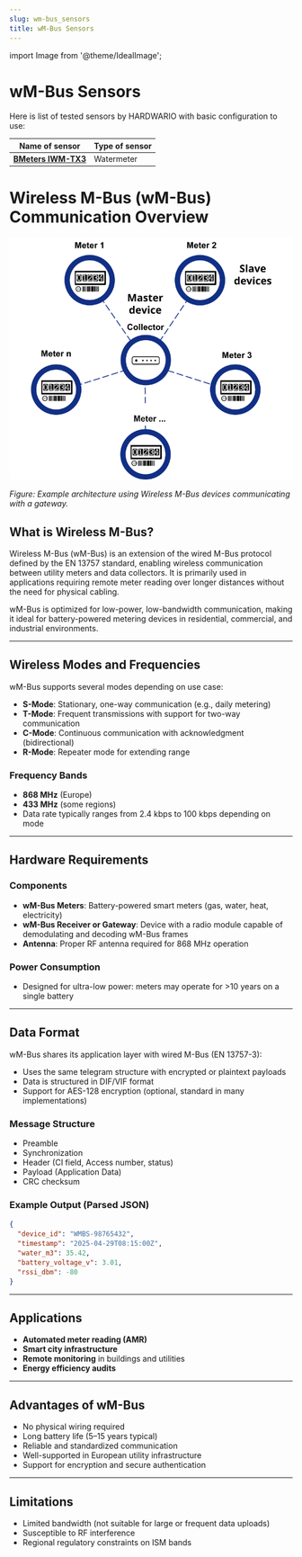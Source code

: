 ```yaml
---
slug: wm-bus_sensors
title: wM-Bus Sensors
---
```


import Image from '@theme/IdealImage';

# wM-Bus Sensors

Here is list of tested sensors by HARDWARIO with basic configuration to use:

| Name of sensor                                                             | Type of sensor |
|----------------------------------------------------------------------------|----------------|
| [**BMeters IWM-TX3**](chester/supported-sensors/wm-bus/bmeters_iwm-tx3.md) | Watermeter     |

# Wireless M-Bus (wM-Bus) Communication Overview

![wM-Bus Architecture](wm-bus_topology.png)

*Figure: Example architecture using Wireless M-Bus devices communicating with a gateway.*

## What is Wireless M-Bus?

Wireless M-Bus (wM-Bus) is an extension of the wired M-Bus protocol defined by the EN 13757 standard, enabling wireless communication between utility meters and data collectors. It is primarily used in applications requiring remote meter reading over longer distances without the need for physical cabling.

wM-Bus is optimized for low-power, low-bandwidth communication, making it ideal for battery-powered metering devices in residential, commercial, and industrial environments.

---

## Wireless Modes and Frequencies

wM-Bus supports several modes depending on use case:
- **S-Mode**: Stationary, one-way communication (e.g., daily metering)
- **T-Mode**: Frequent transmissions with support for two-way communication
- **C-Mode**: Continuous communication with acknowledgment (bidirectional)
- **R-Mode**: Repeater mode for extending range

### Frequency Bands
- **868 MHz** (Europe)
- **433 MHz** (some regions)
- Data rate typically ranges from 2.4 kbps to 100 kbps depending on mode

---

## Hardware Requirements

### Components
- **wM-Bus Meters**: Battery-powered smart meters (gas, water, heat, electricity)
- **wM-Bus Receiver or Gateway**: Device with a radio module capable of demodulating and decoding wM-Bus frames
- **Antenna**: Proper RF antenna required for 868 MHz operation

### Power Consumption
- Designed for ultra-low power: meters may operate for >10 years on a single battery

---

## Data Format

wM-Bus shares its application layer with wired M-Bus (EN 13757-3):
- Uses the same telegram structure with encrypted or plaintext payloads
- Data is structured in DIF/VIF format
- Support for AES-128 encryption (optional, standard in many implementations)

### Message Structure
- Preamble
- Synchronization
- Header (CI field, Access number, status)
- Payload (Application Data)
- CRC checksum

### Example Output (Parsed JSON)
```json
{
  "device_id": "WMBS-98765432",
  "timestamp": "2025-04-29T08:15:00Z",
  "water_m3": 35.42,
  "battery_voltage_v": 3.01,
  "rssi_dbm": -80
}
```

---

## Applications

- **Automated meter reading (AMR)**
- **Smart city infrastructure**
- **Remote monitoring** in buildings and utilities
- **Energy efficiency audits**

---

## Advantages of wM-Bus
- No physical wiring required
- Long battery life (5–15 years typical)
- Reliable and standardized communication
- Well-supported in European utility infrastructure
- Support for encryption and secure authentication

---

## Limitations

- Limited bandwidth (not suitable for large or frequent data uploads)
- Susceptible to RF interference
- Regional regulatory constraints on ISM bands
